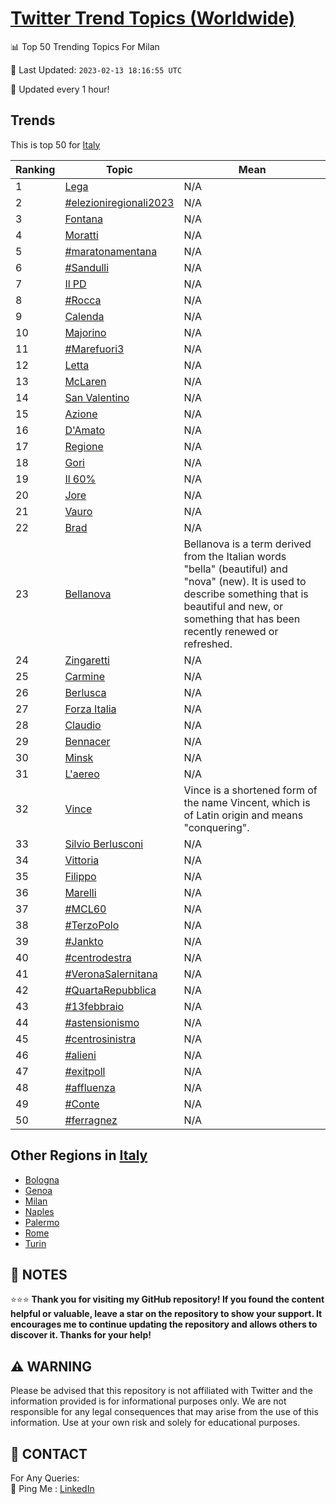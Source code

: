 [Twitter Trend Topics (Worldwide)](https://github.com/ErcinDedeoglu/Twitter-Trend-Topics)
==========


📊 Top 50 Trending Topics For Milan

📆 Last Updated: `2023-02-13 18:16:55 UTC`

🔧 Updated every 1 hour!


## Trends

This is top 50 for [Italy](</Italy>)

| Ranking | Topic | Mean |
| ------- | ------------ | ------------ |
| 1 | [Lega](http://twitter.com/search?q=Lega) | N/A |
| 2 | [#elezioniregionali2023](http://twitter.com/search?q=%23elezioniregionali2023) | N/A |
| 3 | [Fontana](http://twitter.com/search?q=Fontana) | N/A |
| 4 | [Moratti](http://twitter.com/search?q=Moratti) | N/A |
| 5 | [#maratonamentana](http://twitter.com/search?q=%23maratonamentana) | N/A |
| 6 | [#Sandulli](http://twitter.com/search?q=%23Sandulli) | N/A |
| 7 | [Il PD](http://twitter.com/search?q=Il+PD) | N/A |
| 8 | [#Rocca](http://twitter.com/search?q=%23Rocca) | N/A |
| 9 | [Calenda](http://twitter.com/search?q=Calenda) | N/A |
| 10 | [Majorino](http://twitter.com/search?q=Majorino) | N/A |
| 11 | [#Marefuori3](http://twitter.com/search?q=%23Marefuori3) | N/A |
| 12 | [Letta](http://twitter.com/search?q=Letta) | N/A |
| 13 | [McLaren](http://twitter.com/search?q=McLaren) | N/A |
| 14 | [San Valentino](http://twitter.com/search?q=San+Valentino) | N/A |
| 15 | [Azione](http://twitter.com/search?q=Azione) | N/A |
| 16 | [D'Amato](http://twitter.com/search?q=D%27Amato) | N/A |
| 17 | [Regione](http://twitter.com/search?q=Regione) | N/A |
| 18 | [Gori](http://twitter.com/search?q=Gori) | N/A |
| 19 | [Il 60%](http://twitter.com/search?q=Il+60%25) | N/A |
| 20 | [Jore](http://twitter.com/search?q=Jore) | N/A |
| 21 | [Vauro](http://twitter.com/search?q=Vauro) | N/A |
| 22 | [Brad](http://twitter.com/search?q=Brad) | N/A |
| 23 | [Bellanova](http://twitter.com/search?q=Bellanova) | Bellanova is a term derived from the Italian words "bella" (beautiful) and "nova" (new). It is used to describe something that is beautiful and new, or something that has been recently renewed or refreshed. |
| 24 | [Zingaretti](http://twitter.com/search?q=Zingaretti) | N/A |
| 25 | [Carmine](http://twitter.com/search?q=Carmine) | N/A |
| 26 | [Berlusca](http://twitter.com/search?q=Berlusca) | N/A |
| 27 | [Forza Italia](http://twitter.com/search?q=Forza+Italia) | N/A |
| 28 | [Claudio](http://twitter.com/search?q=Claudio) | N/A |
| 29 | [Bennacer](http://twitter.com/search?q=Bennacer) | N/A |
| 30 | [Minsk](http://twitter.com/search?q=Minsk) | N/A |
| 31 | [L'aereo](http://twitter.com/search?q=L%27aereo) | N/A |
| 32 | [Vince](http://twitter.com/search?q=Vince) | Vince is a shortened form of the name Vincent, which is of Latin origin and means "conquering". |
| 33 | [Silvio Berlusconi](http://twitter.com/search?q=Silvio+Berlusconi) | N/A |
| 34 | [Vittoria](http://twitter.com/search?q=Vittoria) | N/A |
| 35 | [Filippo](http://twitter.com/search?q=Filippo) | N/A |
| 36 | [Marelli](http://twitter.com/search?q=Marelli) | N/A |
| 37 | [#MCL60](http://twitter.com/search?q=%23MCL60) | N/A |
| 38 | [#TerzoPolo](http://twitter.com/search?q=%23TerzoPolo) | N/A |
| 39 | [#Jankto](http://twitter.com/search?q=%23Jankto) | N/A |
| 40 | [#centrodestra](http://twitter.com/search?q=%23centrodestra) | N/A |
| 41 | [#VeronaSalernitana](http://twitter.com/search?q=%23VeronaSalernitana) | N/A |
| 42 | [#QuartaRepubblica](http://twitter.com/search?q=%23QuartaRepubblica) | N/A |
| 43 | [#13febbraio](http://twitter.com/search?q=%2313febbraio) | N/A |
| 44 | [#astensionismo](http://twitter.com/search?q=%23astensionismo) | N/A |
| 45 | [#centrosinistra](http://twitter.com/search?q=%23centrosinistra) | N/A |
| 46 | [#alieni](http://twitter.com/search?q=%23alieni) | N/A |
| 47 | [#exitpoll](http://twitter.com/search?q=%23exitpoll) | N/A |
| 48 | [#affluenza](http://twitter.com/search?q=%23affluenza) | N/A |
| 49 | [#Conte](http://twitter.com/search?q=%23Conte) | N/A |
| 50 | [#ferragnez](http://twitter.com/search?q=%23ferragnez) | N/A |



## Other Regions in [Italy](</Italy>)

* [Bologna](</Italy/Bologna.md>)
* [Genoa](</Italy/Genoa.md>)
* [Milan](</Italy/Milan.md>)
* [Naples](</Italy/Naples.md>)
* [Palermo](</Italy/Palermo.md>)
* [Rome](</Italy/Rome.md>)
* [Turin](</Italy/Turin.md>)



## 📝 NOTES

⭐⭐⭐ **Thank you for visiting my GitHub repository! If you found the content helpful or valuable, leave a star on the repository to show your support. It encourages me to continue updating the repository and allows others to discover it. Thanks for your help!**


## ⚠️ WARNING

Please be advised that this repository is not affiliated with Twitter and the information provided is for informational purposes only. We are not responsible for any legal consequences that may arise from the use of this information. Use at your own risk and solely for educational purposes.


## 📨 CONTACT

 For Any Queries:  
            🏓 Ping Me : [LinkedIn](https://www.linkedin.com/in/ercindedeoglu/)
